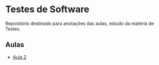 # Testes de Software

Repositório destinado para anotações das aulas, estudo da matéria de Testes.

## Aulas
- [Aula 2](aulas/aula2.md)